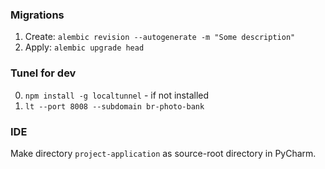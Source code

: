 ### Migrations
1. Create: `alembic revision --autogenerate -m "Some description"`
2. Apply: `alembic upgrade head`

### Tunel for dev
0. `npm install -g localtunnel` - if not installed
1. `lt --port 8008 --subdomain br-photo-bank`

### IDE
Make directory `project-application` as source-root directory in PyCharm.


